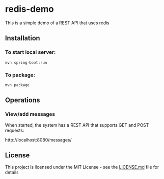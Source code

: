 # redis-demo
This is a simple demo of a REST API that uses redis

## Installation

### To start local server:
```
mvn spring-boot:run
```

### To package:
```
mvn package
```

## Operations

### View/add messages

When started, the system has a REST API that supports GET and POST requests:

http://localhost:8080/messages/

## License

This project is licensed under the MIT License - see the [LICENSE.md](LICENSE.md) file for details
